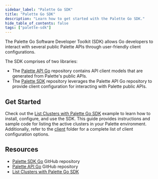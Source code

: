 ```yaml
---
sidebar_label: "Palette Go SDK"
title: "Palette Go SDK"
description: "Learn how to get started with the Palette Go SDK."
hide_table_of_contents: false
tags: ["palette-sdk"]
---
```


The Palette Go Software Developer Toolkit (SDK) allows Go developers to interact with several public Palette APIs
through user-friendly client configurations.

The SDK comprises of two libraries:

- The [Palette API Go](https://github.com/spectrocloud/palette-api-go) repository contains API client models that are
  generated from Palette's public APIs.
- The [Palette SDK](https://github.com/spectrocloud/palette-sdk-go) repository leverages the Palette API Go repository
  to provide client configuration for interacting with Palette public APIs.

## Get Started

Check out the [List Clusters with Palette Go SDK](./list-clusters-sdk.md) example to learn how to install, configure,
and use the SDK. This guide provides instructions and sample code for listing the active clusters in your Palette
environment. Additionally, refer to the [client](https://github.com/spectrocloud/palette-sdk-go/blob/main/client) folder
for a complete list of client configuration options.

## Resources

- [Palette SDK Go](https://github.com/spectrocloud/palette-sdk-go) GitHub repository
- [Palette API Go](https://github.com/spectrocloud/palette-api-go) GitHub repository
- [List Clusters with Palette Go SDK](./list-clusters-sdk.md)
